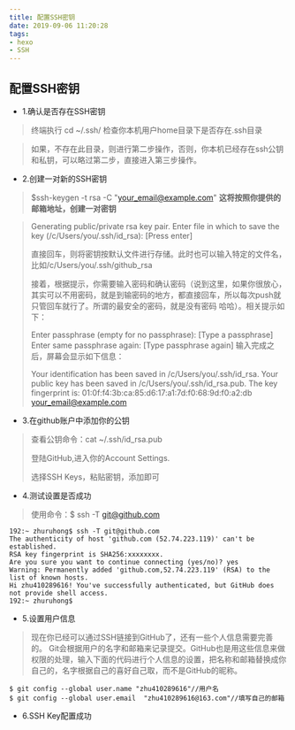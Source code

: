 ```yaml
---
title: 配置SSH密钥
date: 2019-09-06 11:20:28
tags: 
- hexo
- SSH
---
```



## 配置SSH密钥

* 1.确认是否存在SSH密钥

> 终端执行 cd ~/.ssh/
> 检查你本机用户home目录下是否存在.ssh目录

> 如果，不存在此目录，则进行第二步操作，否则，你本机已经存在ssh公钥和私钥，可以略过第二步，直接进入第三步操作。


* 2.创建一对新的SSH密钥

> $ssh-keygen -t rsa -C "your_email@example.com" **这将按照你提供的邮箱地址，创建一对密钥**

> Generating public/private rsa key pair.
Enter file in which to save the key (/c/Users/you/.ssh/id_rsa): [Press enter]
>
> 直接回车，则将密钥按默认文件进行存储。此时也可以输入特定的文件名，比如/c/Users/you/.ssh/github_rsa
>
> 接着，根据提示，你需要输入密码和确认密码（说到这里，如果你很放心，其实可以不用密码，就是到输密码的地方，都直接回车，所以每次push就只管回车就行了。所谓的最安全的密码，就是没有密码 哈哈）。相关提示如下：
>
> Enter passphrase (empty for no passphrase): [Type a passphrase]
Enter same passphrase again: [Type passphrase again]
输入完成之后，屏幕会显示如下信息：
>
> Your identification has been saved in /c/Users/you/.ssh/id_rsa.
Your public key has been saved in /c/Users/you/.ssh/id_rsa.pub.
The key fingerprint is:
01:0f:f4:3b:ca:85:d6:17:a1:7d:f0:68:9d:f0:a2:db your_email@example.com


* 3.在github账户中添加你的公钥

> 查看公钥命令：cat ~/.ssh/id_rsa.pub 
> 
> 登陆GitHub,进入你的Account Settings.
> 
> 选择SSH Keys，粘贴密钥，添加即可


* 4.测试设置是否成功

> 使用命令：$ ssh -T git@github.com

```
192:~ zhuruhong$ ssh -T git@github.com
The authenticity of host 'github.com (52.74.223.119)' can't be established.
RSA key fingerprint is SHA256:xxxxxxxx.
Are you sure you want to continue connecting (yes/no)? yes
Warning: Permanently added 'github.com,52.74.223.119' (RSA) to the list of known hosts.
Hi zhu410289616! You've successfully authenticated, but GitHub does not provide shell access.
192:~ zhuruhong$ 
```

* 5.设置用户信息

> 现在你已经可以通过SSH链接到GitHub了，还有一些个人信息需要完善的。 Git会根据用户的名字和邮箱来记录提交。GitHub也是用这些信息来做权限的处理，输入下面的代码进行个人信息的设置，把名称和邮箱替换成你自己的，名字根据自己的喜好自己取，而不是GitHub的昵称。

```
$ git config --global user.name "zhu410289616"//用户名
$ git config --global user.email  "zhu410289616@163.com"//填写自己的邮箱
```

* 6.SSH Key配置成功
